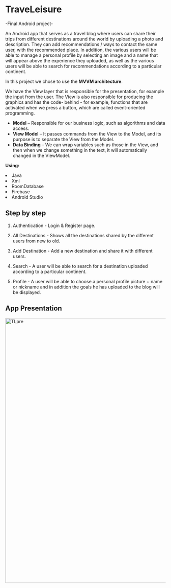 # TraveLeisure

-Final Android project-

An Android app that serves as a travel blog where users can share their trips from different destinations around the world by uploading a photo and description.
They can add recommendations / ways to contact the same user, with the recommended place. 
In addition, the various users will be able to manage a personal profile by selecting an image and a name that will appear above the experience they uploaded,
as well as the various users will be able to search for recommendations according to a particular continent.

<p dir="auto">In this project we chose to use the <strong>MVVM architecture</strong>.</p>
<p dir="auto">We have the View layer that is responsible for the presentation, for example the
input from the user. The View is also responsible for producing the graphics and has the code-
behind - for example, functions that are activated when we press a button, which are called
event-oriented programming.</p>
<ul dir="auto">
<li><strong>Model</strong> – Responsible for our business logic, such as algorithms and data access.</li>
<li><strong>View Model</strong> – It passes commands from the View to the Model, and its purpose is to
separate the View from the Model.</li>
<li><strong>Data Binding</strong> – We can wrap variables such as those in the View, and then when we change
something in the text, it will automatically changed in the ViewModel.</li>
</ul>

<p dir="auto"> <strong>Using:</strong> 
  <li>Java</li>
  <li>Xml</li>
  <li>RoomDatabase</li>
  <li>Firebase</li>
  <li>Android Studio</li>
</p>

<h2>Step by step</h2>

1. Authentication - Login & Register page.

2. All Destinations - Shows all the destinations shared by the different users from new to old.

3. Add Destination - Add a new destination and share it with different users.

4. Search - A user will be able to search for a destination uploaded according to a particular continent.

5. Profile - A user will be able to choose a personal profile picture + name or nickname and in addition the goals he has uploaded to the blog will be displayed.



<h2>App Presentation</h2>

<img width="829" alt="TLpre" src="https://user-images.githubusercontent.com/60183349/158174933-498bdbba-76d4-4330-9b5e-7b04977444f5.png">



